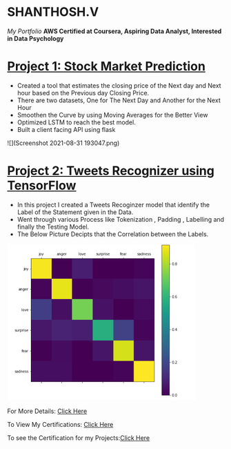 # SHANTHOSH.V
 _My Portfolio_
 **AWS Certified at Coursera, Aspiring Data Analyst, Interested in Data Psychology**                                          
                                                         

# [Project 1: Stock Market Prediction](https://github.com/shanthosh-SP/heroku-demo) 
* Created a tool that estimates the closing price of the Next day and Next hour based on the Previous day Closing Price.
* There are two datasets, One for The Next Day and Another for the Next Hour
*  Smoothen the Curve by using Moving Averages for the Better View
* Optimized LSTM to reach the best model. 
* Built a client facing API using flask 

![](Screenshot 2021-08-31 193047.png)


# [Project 2: Tweets Recognizer using TensorFlow](https://github.com/shanthosh-SP/Tweet_Recoginzation) 
* In this project I created a Tweets Recoginzer model that identify the Label of the Statement given in the Data.
* Went through various Process like Tokenization , Padding , Labelling and finally the Testing Model.
* The Below Picture Decipts that the Correlation between the Labels.

![](image_2021-08-31_203946.png)

For More Details: [Click Here](https://github.com/shanthosh-SP/Webpage/tree/main/images/Resume)


To View My Certifications: [Click Here](https://github.com/shanthosh-SP/Webpage/tree/main/images/Certificates)

To see the Certification for my Projects:[Click Here](https://github.com/shanthosh-SP/Webpage/tree/main/images/Projects)
